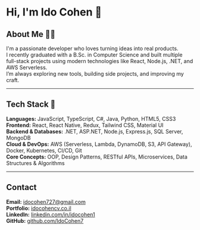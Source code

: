 # Hi, I'm Ido Cohen 👋



## About Me 👨‍💻
I'm a passionate developer who loves turning ideas into real products.  
I recently graduated with a B.Sc. in Computer Science and built multiple full-stack projects using modern technologies like React, Node.js, .NET, and AWS Serverless.  
I’m always exploring new tools, building side projects, and improving my craft.

---

## Tech Stack 🧠
**Languages:** JavaScript, TypeScript, C#, Java, Python, HTML5, CSS3  
**Frontend:** React, React Native, Redux, Tailwind CSS, Material UI  
**Backend & Databases:** .NET, ASP.NET, Node.js, Express.js, SQL Server, MongoDB  
**Cloud & DevOps:** AWS (Serverless, Lambda, DynamoDB, S3, API Gateway), Docker, Kubernetes, CI/CD, Git  
**Core Concepts:** OOP, Design Patterns, RESTful APIs, Microservices, Data Structures & Algorithms

---

## Contact
**Email:** [idocohen727@gmail.com](mailto:idocohen727@gmail.com)  
**Portfolio:** [idocohencv.co.il](https://idocohencv.co.il)  
**LinkedIn:** [linkedin.com/in/idocohen1](https://linkedin.com/in/idocohen1)  
**GitHub:** [github.com/IdoCohen7](https://github.com/IdoCohen7)
